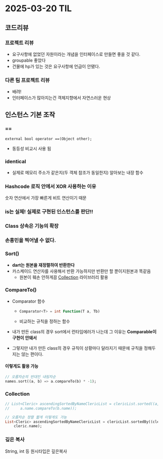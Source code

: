 # 2025-03-20 TIL



## 코드리뷰

### 프로젝트 리뷰

- 요구사항에 없었던 자원이라는 개념을 인터페이스로 만들면 좋을 것 같다.
- groupable 좋았다
- 건물에 hp가 있는 것은 요구사항에 언급이 안됐다.

### 다른 팀 프로젝트 리뷰

- 배려!
- 인터페이스가 많아지는건 객체지향에서 자연스러운 현상



## 인스턴스 기본 조작

### ==

`external bool operator ==(Object other);`

- 동등성 비교시 사용 됨


### identical

  - 실제로 메모리 주소가 같은지(두 객체 참조가 동일한지) 알아보는 내장 함수



### Hashcode 로직 안에서 XOR 사용하는 이유

숫자 연산에서 가장 빠른게 비트 연산이기 때문



### is는 실체! 실제로 구현된 인스턴스를 판단!!

### Class 상속은 기능의 확장

### 손흥민을 찍어낼 수 없다.



### Sort()

- **dart는 원본을 재정렬하여 반환한다**
- 카스케이드 연산자를 사용해서 반환 가능하지만 반환만 할 뿐이지원본과 똑같음
  - 원본이 훼손 안하게끔 [Collection](https://pub.dev/packages/collection) 라이브러리 활용

### CompareTo()

- Comparator 함수

  - ```dart
    Comparator<T> = int Function(T a, Tb)
    ```

  - 비교하는 규칙을 정하는 함수

- 내가 만든 class의 경우 sort에서 런타임에러가 나는데 그 이유는 **Comparable이 구현이 안돼서**

- 그렇지만 내가 만든 class의 경우 규칙이 상황마다 달라지기 때문에 규칙을 정해두지는 않는 편이다.

#### 이렇게도 활용 가능

```dart
// 오름차순의 반대인 내림차순
names.sort((a, b) => a.compareTo(b) * -1);
```



### Collection

```dart
// List<Cleric> ascendingSortedByNameClericList = clericList.sorted((a, b) => 
//     a.name.compareTo(b.name));

// 오름차순 정렬 짧게 이렇게도 가능
List<Cleric> ascendingSortedByNameClericList = clericList.sortedBy((cleric) => 
    cleric.name);
```



### 깊은 복사

String, int 등 원시타입은 깊은복사


